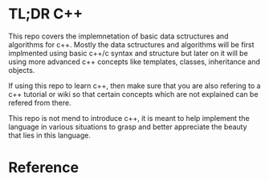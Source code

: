 # TL;DR C++

This repo covers the implemnetation of basic data sctructures and algorithms for c++. Mostly the data sctructures and algorithms will be first implmented using basic c++/c syntax and structure but later on it will be using more advanced c++ concepts like templates, classes, inheritance and objects.

If using this repo to learn c++, then make sure that you are also refering to a c++ tutorial or wiki so that certain concepts which are not explained can be refered from there. 

This repo is not mend to introduce c++, it is meant to help implement the language in various situations to grasp and better appreciate the beauty that lies in this language.

# Reference
[1]: Book "Data Structures and Algorithms Made Easy by Narasimha Karumanchi"

